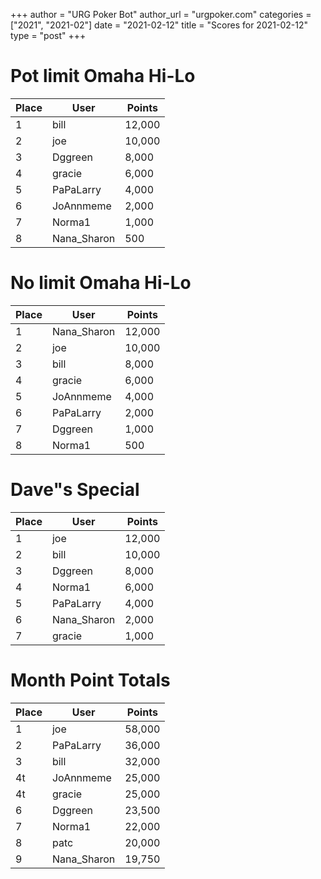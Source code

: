 +++
author = "URG Poker Bot"
author_url = "urgpoker.com"
categories = ["2021", "2021-02"]
date = "2021-02-12"
title = "Scores for 2021-02-12"
type = "post"
+++
# Pot limit Omaha Hi-Lo

| Place | User | Points |
|-------|------|--------|
| 1 | bill | 12,000 |
| 2 | joe | 10,000 |
| 3 | Dggreen | 8,000 |
| 4 | gracie | 6,000 |
| 5 | PaPaLarry | 4,000 |
| 6 | JoAnnmeme | 2,000 |
| 7 | Norma1 | 1,000 |
| 8 | Nana_Sharon | 500 |

# No limit Omaha Hi-Lo

| Place | User | Points |
|-------|------|--------|
| 1 | Nana_Sharon | 12,000 |
| 2 | joe | 10,000 |
| 3 | bill | 8,000 |
| 4 | gracie | 6,000 |
| 5 | JoAnnmeme | 4,000 |
| 6 | PaPaLarry | 2,000 |
| 7 | Dggreen | 1,000 |
| 8 | Norma1 | 500 |

# Dave"s Special

| Place | User | Points |
|-------|------|--------|
| 1 | joe | 12,000 |
| 2 | bill | 10,000 |
| 3 | Dggreen | 8,000 |
| 4 | Norma1 | 6,000 |
| 5 | PaPaLarry | 4,000 |
| 6 | Nana_Sharon | 2,000 |
| 7 | gracie | 1,000 |

# Month Point Totals

| Place | User | Points |
|-------|------|--------|
| 1 | joe | 58,000 |
| 2 | PaPaLarry | 36,000 |
| 3 | bill | 32,000 |
| 4t | JoAnnmeme | 25,000 |
| 4t | gracie | 25,000 |
| 6 | Dggreen | 23,500 |
| 7 | Norma1 | 22,000 |
| 8 | patc | 20,000 |
| 9 | Nana_Sharon | 19,750 |
